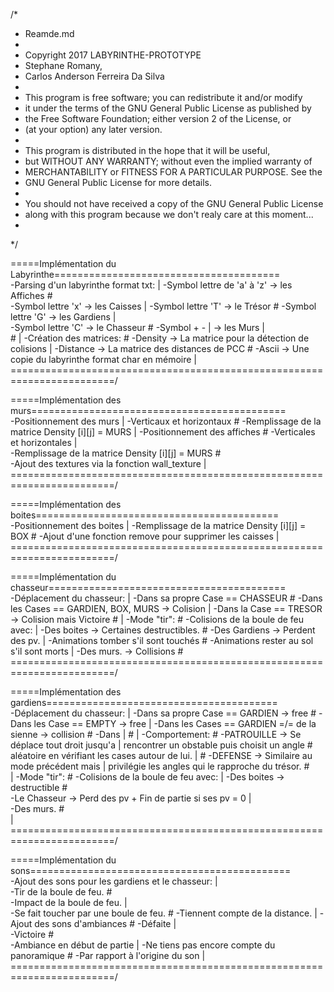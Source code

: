 /*
 * Reamde.md
 * 
 * Copyright 2017 LABYRINTHE-PROTOTYPE 
 * Stephane Romany,
 * Carlos Anderson Ferreira Da Silva
 * 
 * This program is free software; you can redistribute it and/or modify
 * it under the terms of the GNU General Public License as published by
 * the Free Software Foundation; either version 2 of the License, or
 * (at your option) any later version.
 * 
 * This program is distributed in the hope that it will be useful,
 * but WITHOUT ANY WARRANTY; without even the implied warranty of
 * MERCHANTABILITY or FITNESS FOR A PARTICULAR PURPOSE.  See the
 * GNU General Public License for more details.
 * 
 * You should not have received a copy of the GNU General Public License
 * along with this program because we don't realy care at this moment...
 * 
 */


=====Implémentation du Labyrinthe=======================================\
	-Parsing d'un labyrinthe format txt:                                | 
		-Symbol lettre de 'a' à 'z' -> les Affiches                     #              
		-Symbol lettre 'x'          -> les Caisses                      |
		-Symbol lettre 'T'          -> le Trésor                        #
		-Symbol lettre 'G'          -> les Gardiens                     |                  
		-Symbol lettre 'C'          -> le Chasseur                      #
		-Symbol + - |               -> les Murs                         |               
	                                                                    #
                                                                        |
	-Création des matrices:                                             #
		-Density  -> La matrice pour la détection de colisions          |
		-Distance -> La matrice des distances de PCC                    #
		-Ascii    -> Une copie du labyrinthe format char en mémoire     |
========================================================================/



=====Implémentation des murs============================================\
	-Positionnement des murs                                            |
		-Verticaux et horizontaux                                       #
		-Remplissage de la matrice Density [i][j] = MURS                |
    -Positionnement des affiches                                        #
        -Verticales et horizontales                                     |  
        -Remplissage de la matrice Density [i][j] = MURS                #     
        -Ajout des textures via la fonction wall_texture                |  
========================================================================/



=====Implémentation des boites==========================================\
	-Positionnement des boites                                          |
		-Remplissage de la matrice Density [i][j] = BOX                 #
		-Ajout d'une fonction remove pour supprimer les caisses         |
========================================================================/



=====Implémentation du chasseur=========================================\
	-Déplacement du chasseur:                                           |
		-Dans sa propre Case == CHASSEUR                                #
		-Dans les Cases == GARDIEN, BOX, MURS -> Colision               |
		-Dans la Case == TRESOR               -> Colision mais Victoire #
																	    |
	-Mode "tir":                                                        #
		-Colisions de la boule de feu avec:                             |
			-Des boites    -> Certaines destructibles.                  #
			-Des Gardiens  -> Perdent des pv.                           |
				-Animations tomber s'il sont touchés                    #
				-Animations rester au sol s'il sont morts               |
			-Des murs.     -> Collisions                                #
========================================================================/


    
=====Implémentation des gardiens========================================\
	-Déplacement du chasseur:                                           |
		-Dans sa propre Case == GARDIEN             -> free             #
		-Dans les Case == EMPTY                     -> free             |
		-Dans les Cases == GARDIEN =/= de la sienne -> collision        # 
		-Dans                                                           |
		                                                                #
		                                                                |
	-Comportement:                                                      #
		-PATROUILLE -> Se déplace tout droit jusqu'a                    |
		rencontrer un obstable puis choisit un angle                    #
		aléatoire en vérifiant les cases autour de lui.                 | 
		                                                                #
		-DEFENSE -> Similaire au mode précédent mais                    |
		privilégie les angles qui le rapproche du trésor.               #  
	                                                                    |
	-Mode "tir":                                                        #
		-Colisions de la boule de feu avec:                             |
			-Des boites  -> destructible                                #  
			-Le Chasseur -> Perd des pv + Fin de partie si ses pv = 0   |   
			-Des murs.                                                  #  
                                                                        |
========================================================================/



=====Implémentation du sons=============================================\
    -Ajout des sons pour les gardiens et le chasseur:                   |    
        -Tir de la boule de feu.                                        #  
        -Impact de la boule de feu.                                     |       
        -Se fait toucher par une boule de feu.                          #
        -Tiennent compte de la distance.                                |
    -Ajout des sons d'ambiances                                         # 
        -Défaite                                                        |       
        -Victoire                                                       #   
        -Ambiance en début de partie                                    | 
    -Ne tiens pas encore compte du panoramique                          #
        -Par rapport à l'origine du son                                 |
========================================================================/
